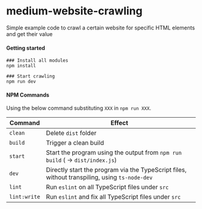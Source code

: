 # medium-website-crawling

Simple example code to crawl a certain website for specific HTML elements and get their value

#### Getting started

```
### Install all modules
npm install

### Start crawling
npm run dev
```

#### NPM Commands

Using the below command substituting `XXX` in `npm run XXX`.

| Command         | Effect        |
| -------------   | ------------- | 
| `clean`         | Delete `dist` folder | 
| `build`         | Trigger a clean build | 
| `start`         | Start the program using the output from `npm run build` ( -> `dist/index.js`)      |
| `dev`           | Directly start the program via the TypeScript files, without transpiling, using `ts-node-dev` |
| `lint`          | Run `eslint` on all TypeScript files under `src`      |
| `lint:write`    | Run `eslint` and fix all TypeScript files under `src`      | 